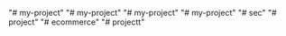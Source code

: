 "# my-project" 
"# my-project" 
"# my-project" 
"# my-project" 
"# sec" 
"# project" 
"# ecommerce" 
"# projectt" 
